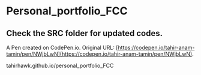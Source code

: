 # Personal_portfolio_FCC

## Check the SRC folder for updated codes.

A Pen created on CodePen.io. Original URL: [https://codepen.io/tahir-anam-tamin/pen/NWjbLwN](https://codepen.io/tahir-anam-tamin/pen/NWjbLwN).

tahirhawk.github.io/personal_portfolio_FCC



